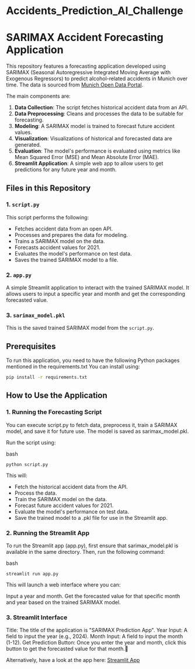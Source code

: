 # Accidents_Prediction_AI_Challenge
# SARIMAX Accident Forecasting Application
This repository features a forecasting application developed using SARIMAX (Seasonal Autoregressive Integrated Moving Average with Exogenous Regressors) to predict alcohol-related accidents in Munich over time. The data is sourced from [Munich Open Data Portal](https://www.muenchen.de/open-data).
  

The main components are:
1. **Data Collection**: The script fetches historical accident data from an API.
2. **Data Preprocessing**: Cleans and processes the data to be suitable for forecasting.
3. **Modeling**: A SARIMAX model is trained to forecast future accident values.
4. **Visualization**: Visualizations of historical and forecasted data are generated.
5. **Evaluation**: The model's performance is evaluated using metrics like Mean Squared Error (MSE) and Mean Absolute Error (MAE).
6. **Streamlit Application**: A simple web app to allow users to get predictions for any future year and month.

## Files in this Repository

### 1. `script.py`
This script performs the following:
- Fetches accident data from an open API.
- Processes and prepares the data for modeling.
- Trains a SARIMAX model on the data.
- Forecasts accident values for 2021.
- Evaluates the model's performance on test data.
- Saves the trained SARIMAX model to a file.

### 2. `app.py`
A simple Streamlit application to interact with the trained SARIMAX model. It allows users to input a specific year and month and get the corresponding forecasted value.

### 3. `sarimax_model.pkl`
This is the saved trained SARIMAX model from the `script.py`.

## Prerequisites

To run this application, you need to have the following Python packages mentioned in the requirements.txt
You can install using:

```bash
pip install -r requirements.txt
```

## How to Use the Application
### 1. Running the Forecasting Script
You can execute script.py to fetch data, preprocess it, train a SARIMAX model, and save it for future use. The model is saved as sarimax_model.pkl.

Run the script using:

bash
```
python script.py
```

This will:

- Fetch the historical accident data from the API.
- Process the data.
- Train the SARIMAX model on the data.
- Forecast future accident values for 2021.
- Evaluate the model's performance on test data.
- Save the trained model to a .pkl file for use in the Streamlit app.

### 2. Running the Streamlit App
To run the Streamlit app (app.py), first ensure that sarimax_model.pkl is available in the same directory. Then, run the following command:

bash
```
streamlit run app.py
```

This will launch a web interface where you can:

Input a year and month.
Get the forecasted value for that specific month and year based on the trained SARIMAX model.

### 3. Streamlit Interface

Title: The title of the application is "SARIMAX Prediction App".
Year Input: A field to input the year (e.g., 2024).
Month Input: A field to input the month (1-12).
Get Prediction Button: Once you enter the year and month, click this button to get the forecasted value for that month.🎉


Alternatively, have a look at the app here: [Streamlit App](https://accidentspredictionaichallenge-me5khw2rbrj2bfm2srhxa5.streamlit.app)


